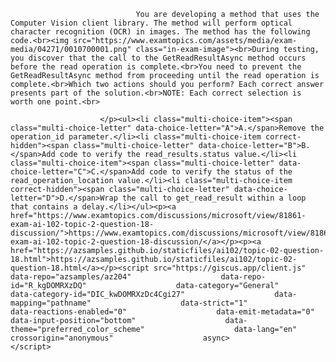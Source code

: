 <p class="card-text">
							
								You are developing a method that uses the Computer Vision client library. The method will perform optical character recognition (OCR) in images. The method has the following code.<br><img src="https://www.examtopics.com/assets/media/exam-media/04271/0010700001.png" class="in-exam-image"><br>During testing, you discover that the call to the GetReadResultAsync method occurs before the read operation is complete.<br>You need to prevent the GetReadResultAsync method from proceeding until the read operation is complete.<br>Which two actions should you perform? Each correct answer presents part of the solution.<br>NOTE: Each correct selection is worth one point.<br>
							
						</p><ul><li class="multi-choice-item"><span class="multi-choice-letter" data-choice-letter="A">A.</span>Remove the operation_id parameter.</li><li class="multi-choice-item correct-hidden"><span class="multi-choice-letter" data-choice-letter="B">B.</span>Add code to verify the read_results.status value.</li><li class="multi-choice-item"><span class="multi-choice-letter" data-choice-letter="C">C.</span>Add code to verify the status of the read_operation_location value.</li><li class="multi-choice-item correct-hidden"><span class="multi-choice-letter" data-choice-letter="D">D.</span>Wrap the call to get_read_result within a loop that contains a delay.</li></ul><p><a href="https://www.examtopics.com/discussions/microsoft/view/81861-exam-ai-102-topic-2-question-18-discussion/">https://www.examtopics.com/discussions/microsoft/view/81861-exam-ai-102-topic-2-question-18-discussion/</a></p><p><a href="https://azsamples.github.io/staticfiles/ai102/topic-02-question-18.html">https://azsamples.github.io/staticfiles/ai102/topic-02-question-18.html</a></p><script src="https://giscus.app/client.js"                    data-repo="azsamples/az204"                    data-repo-id="R_kgDOMRXzDQ"                    data-category="General"                    data-category-id="DIC_kwDOMRXzDc4Cgi27"                    data-mapping="pathname"                    data-strict="1"                    data-reactions-enabled="0"                    data-emit-metadata="0"                    data-input-position="bottom"                    data-theme="preferred_color_scheme"                    data-lang="en"                    crossorigin="anonymous"                    async>                    </script>